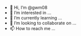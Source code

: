 - 👋 Hi, I’m @gwm08
- 👀 I’m interested in ...
- 🌱 I’m currently learning ...
- 💞️ I’m looking to collaborate on ...
- 📫 How to reach me ...

<!---
Nikita-r-minaev/Nikita-r-minaev is a ✨ special ✨ repository because its `README.md` (this file) appears on your GitHub profile.
You can click the Preview link to take a look at your changes.
--->
